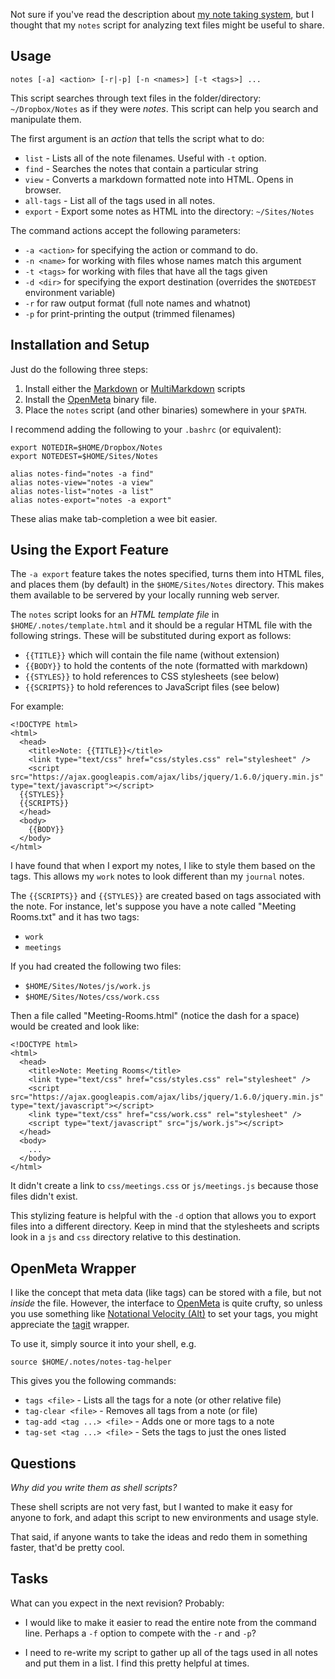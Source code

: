 Not sure if you've read the description about [my note taking
system][1], but I thought that my `notes` script for analyzing text
files might be useful to share.

Usage
-----

    notes [-a] <action> [-r|-p] [-n <names>] [-t <tags>] ...

This script searches through text files in the folder/directory: `~/Dropbox/Notes`
as if they were *notes*. This script can help you search and manipulate them.

The first argument is an *action* that tells the script what to do:

  * `list`     - Lists all of the note filenames. Useful with `-t` option.
  * `find`     - Searches the notes that contain a particular string
  * `view`     - Converts a markdown formatted note into HTML. Opens in browser.
  * `all-tags` - List all of the tags used in all notes.
  * `export`   - Export some notes as HTML into the directory: `~/Sites/Notes`

The command actions accept the following parameters:

  * `-a <action>` for specifying the action or command to do.
  * `-n <name>`   for working with files whose names match this argument
  * `-t <tags>`   for working with files that have all the tags given
  * `-d <dir>`    for specifying the export destination (overrides the `$NOTEDEST` environment variable)
  * `-r`          for raw output format (full note names and whatnot)
  * `-p`          for print-printing the output (trimmed filenames)


Installation and Setup
-------------

Just do the following three steps:

  1. Install either the [Markdown][2] or [MultiMarkdown][3] scripts
  2. Install the [OpenMeta][4] binary file.
  3. Place the `notes` script (and other binaries) somewhere in your `$PATH`.

I recommend adding the following to your `.bashrc` (or equivalent):

    export NOTEDIR=$HOME/Dropbox/Notes
    export NOTEDEST=$HOME/Sites/Notes

    alias notes-find="notes -a find"
    alias notes-view="notes -a view"
    alias notes-list="notes -a list"
    alias notes-export="notes -a export"

These alias make tab-completion a wee bit easier.

Using the Export Feature
------------------------

The `-a export` feature takes the notes specified, turns them into HTML files,
and places them (by default) in the `$HOME/Sites/Notes` directory. This makes
them available to be servered by your locally running web server.

The `notes` script looks for an *HTML template file* in `$HOME/.notes/template.html`
and it should be a regular HTML file with the following strings. These will be
substituted during export as follows:

  * `{{TITLE}}` which will contain the file name (without extension)
  * `{{BODY}}` to hold the contents of the note (formatted with markdown)
  * `{{STYLES}}` to hold references to CSS stylesheets (see below)
  * `{{SCRIPTS}}` to hold references to JavaScript files (see below)

For example:

    <!DOCTYPE html>
    <html>
      <head>
        <title>Note: {{TITLE}}</title>
        <link type="text/css" href="css/styles.css" rel="stylesheet" />
        <script src="https://ajax.googleapis.com/ajax/libs/jquery/1.6.0/jquery.min.js" type="text/javascript"></script>
      {{STYLES}}
      {{SCRIPTS}}
      </head>
      <body>
        {{BODY}}
      </body>
    </html>

I have found that when I export my notes, I like to style them based on the
tags. This allows my `work` notes to look different than my `journal` notes.

The `{{SCRIPTS}}` and `{{STYLES}}` are created based on tags
associated with the note. For instance, let's suppose you have a note
called "Meeting Rooms.txt" and it has two tags:

  * `work`
  * `meetings`

If you had created the following two files:

  * `$HOME/Sites/Notes/js/work.js`
  * `$HOME/Sites/Notes/css/work.css`

Then a file called "Meeting-Rooms.html" (notice the dash for a space) would
be created and look like:

    <!DOCTYPE html>
    <html>
      <head>
        <title>Note: Meeting Rooms</title>
        <link type="text/css" href="css/styles.css" rel="stylesheet" />
        <script src="https://ajax.googleapis.com/ajax/libs/jquery/1.6.0/jquery.min.js" type="text/javascript"></script>
        <link type="text/css" href="css/work.css" rel="stylesheet" />
        <script type="text/javascript" src="js/work.js"></script>
      </head>
      <body>
        ...
      </body>
    </html>

It didn't create a link to `css/meetings.css` or `js/meetings.js` because
those files didn't exist.

This stylizing feature is helpful with the `-d` option that allows you to
export files into a different directory. Keep in mind that the stylesheets
and scripts look in a `js` and `css` directory relative to this destination.


OpenMeta Wrapper
----------------

I like the concept that meta data (like tags) can be stored with a file, but not
*inside* the file. However, the interface to [OpenMeta][4] is quite crufty,
so unless you use something like [Notational Velocity (Alt)][5] to set your
tags, you might appreciate the [tagit][6] wrapper.

To use it, simply source it into your shell, e.g.

    source $HOME/.notes/notes-tag-helper

This gives you the following commands:

 * `tags <file>`      - Lists all the tags for a note (or other relative file)
 * `tag-clear <file>` - Removes all tags from a note (or file)
 * `tag-add <tag ...> <file>`   - Adds one or more tags to a note
 * `tag-set <tag ...> <file>`   - Sets the tags to just the ones listed


Questions
--------------

*Why did you write them as shell scripts?*

These shell scripts are not very fast, but I wanted to make it easy
for anyone to fork, and adapt this script to new environments and
usage style.

That said, if anyone wants to take the ideas and redo them in
something faster, that'd be pretty cool.


Tasks
-----

What can you expect in the next revision? Probably:

 * I would like to make it easier to read the entire note from the
   command line. Perhaps a `-f` option to compete with the `-r` and `-p`?

 * I need to re-write my script to gather up all of the tags used in all
   notes and put them in a list. I find this pretty helpful at times.


  [1]: http://www.howardism.org/Technical/My_Note_Taking_System.html
  [2]: http://daringfireball.net/projects/markdown/
  [3]: http://fletcherpenney.net/multimarkdown/
  [4]: http://code.google.com/p/openmeta/
  [5]: http://brettterpstra.com/project/nvalt/
  [6]: notes-tag-helper